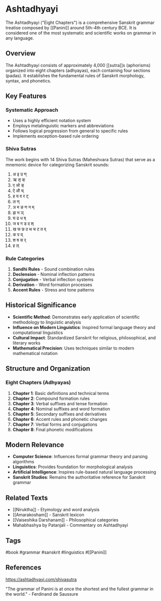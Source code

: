 # Ashtadhyayi

The Ashtadhyayi ("Eight Chapters") is a comprehensive Sanskrit grammar treatise composed by [[Panini]] around 5th-4th century BCE. It is considered one of the most systematic and scientific works on grammar in any language.

## Overview

The Ashtadhyayi consists of approximately 4,000 [[sutra]]s (aphorisms) organized into eight chapters (adhyayas), each containing four sections (padas). It establishes the fundamental rules of Sanskrit morphology, syntax, and phonetics.

## Key Features

### Systematic Approach
- Uses a highly efficient notation system
- Employs metalinguistic markers and abbreviations
- Follows logical progression from general to specific rules
- Implements exception-based rule ordering

### Shiva Sutras
The work begins with 14 Shiva Sutras (Maheshvara Sutras) that serve as a mnemonic device for categorizing Sanskrit sounds:

1. अ इ उ ण्
2. ऋ ऌ क्
3. ए ओ ङ्
4. ऐ औ च्
5. ह य व र ट्
6. ल ण्
7. ञ म ङ ण न म्
8. झ भ ञ्
9. घ ढ ध ष्
10. ज ब ग ड द श्
11. ख फ छ ठ थ च ट त व्
12. क प य्
13. श ष स र्
14. ह ल्

### Rule Categories
1. **Sandhi Rules** - Sound combination rules
2. **Declension** - Nominal inflection patterns
3. **Conjugation** - Verbal inflection systems
4. **Derivation** - Word formation processes
5. **Accent Rules** - Stress and tone patterns

## Historical Significance

- **Scientific Method**: Demonstrates early application of scientific methodology to linguistic analysis
- **Influence on Modern Linguistics**: Inspired formal language theory and computational linguistics
- **Cultural Impact**: Standardized Sanskrit for religious, philosophical, and literary works
- **Mathematical Precision**: Uses techniques similar to modern mathematical notation

## Structure and Organization

### Eight Chapters (Adhyayas)
1. **Chapter 1**: Basic definitions and technical terms
2. **Chapter 2**: Compound formation rules
3. **Chapter 3**: Verbal suffixes and tense formation
4. **Chapter 4**: Nominal suffixes and word formation
5. **Chapter 5**: Secondary suffixes and derivatives
6. **Chapter 6**: Accent rules and phonetic changes
7. **Chapter 7**: Verbal forms and conjugations
8. **Chapter 8**: Final phonetic modifications

## Modern Relevance

- **Computer Science**: Influences formal grammar theory and parsing algorithms
- **Linguistics**: Provides foundation for morphological analysis
- **Artificial Intelligence**: Inspires rule-based natural language processing
- **Sanskrit Studies**: Remains the authoritative reference for Sanskrit grammar

## Related Texts

- [[Niruktha]] - Etymology and word analysis
- [[Amarakosham]] - Sanskrit lexicon
- [[Vaiseshika Darshanam]] - Philosophical categories
- Mahabhashya by Patanjali - Commentary on Ashtadhyayi

## Tags

#book #grammar #sanskrit #linguistics #[[Panini]]

## References

https://ashtadhyayi.com/shivasutra

"The grammar of Panini is at once the shortest and the fullest grammar in the world." - Ferdinand de Saussure
